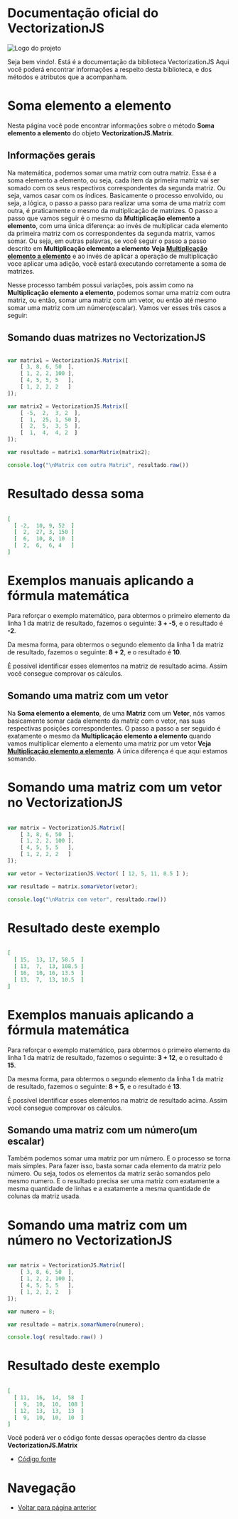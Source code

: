 # Documentação oficial do VectorizationJS
![Logo do projeto](https://github.com/WilliamJardim/VectorizationJS/blob/main/imagens/logo512x512.png)

Seja bem vindo!. Está é a documentação da biblioteca VectorizationJS
Aqui você poderá encontrar informações a respeito desta biblioteca, e dos métodos e atributos que a acompanham.

# Soma elemento a elemento
Nesta página você pode encontrar informações sobre o método **Soma elemento a elemento** do objeto **VectorizationJS.Matrix**. 

## Informações gerais
Na matemática, podemos somar uma matriz com outra matriz. Essa é a soma elemento a elemento, ou seja, cada item da primeira matriz vai ser somado com os seus respectivos correspondentes da segunda matriz. Ou seja, vamos casar com os índices. Basicamente o processo envolvido, ou seja, a lógica, o passo a passo para realizar uma soma de uma matriz com outra, é praticamente o mesmo da multiplicação de matrizes. O passo a passo que vamos seguir é o mesmo da **Multiplicação elemento a elemento**, com uma única diferença: ao invés de multiplicar cada elemento da primeira matriz com os correspondentes da segunda matrix, vamos somar. Ou seja, em outras palavras, se você seguir o passo a passo descrito em **Multiplicação elemento a elemento** **Veja [Multiplicação elemento a elemento](../Multiplicacao/page.md)** e ao invés de aplicar a operação de multiplicação voce aplicar uma adição, você estará executando corretamente a soma de matrizes.

Nesse processo também possui variações, pois assim como na **Multiplicação elemento a elemento**, podemos somar uma matriz com outra matriz, ou então, somar uma matriz com um vetor, ou então até mesmo somar uma matriz com um número(escalar). Vamos ver esses três casos a seguir:

## Somando duas matrizes no VectorizationJS
```javascript

var matrix1 = VectorizationJS.Matrix([
    [ 3, 8, 6, 50  ],
    [ 1, 2, 2, 100 ],
    [ 4, 5, 5, 5   ],
    [ 1, 2, 2, 2   ]
]);

var matrix2 = VectorizationJS.Matrix([
    [ -5,  2,  3, 2  ],
    [  1,  25, 1, 50 ],
    [  2,  5,  3, 5  ],
    [  1,  4,  4, 2  ]
]);

var resultado = matrix1.somarMatrix(matrix2);

console.log("\nMatrix com outra Matrix", resultado.raw())

``` 

# Resultado dessa soma
```json

[
  [ -2,  10, 9, 52  ]
  [  2,  27, 3, 150 ]
  [  6,  10, 8, 10  ]
  [  2,  6,  6, 4   ]
]

```

# Exemplos manuais aplicando a fórmula matemática
Para reforçar o exemplo matemático, para obtermos o primeiro elemento da linha 1 da matriz de resultado, fazemos o seguinte: **3 + -5**, e o resultado é **-2**.

Da mesma forma, para obtermos o segundo elemento da linha 1 da matriz de resultado, fazemos o seguinte: **8 + 2**, e o resultado é **10**.

É possível identificar esses elementos na matriz de resultado acima. Assim você consegue comprovar os cálculos.

## Somando uma matriz com um vetor
Na **Soma elemento a elemento**, de uma **Matriz** com um **Vetor**, nós vamos basicamente somar cada elemento da matriz com o vetor, nas suas respectivas posições correspondentes. O passo a passo a ser seguido é exatamente o mesmo da **Multiplicação elemento a elemento** quando vamos multiplicar elemento a elemento uma matriz por um vetor **Veja [Multiplicação elemento a elemento](../Multiplicacao/page.md)**. A única diferença é que aqui estamos somando.

# Somando uma matriz com um vetor no VectorizationJS
```javascript

var matrix = VectorizationJS.Matrix([
    [ 3, 8, 6, 50  ],
    [ 1, 2, 2, 100 ],
    [ 4, 5, 5, 5   ],
    [ 1, 2, 2, 2   ]
]);

var vetor = VectorizationJS.Vector( [ 12, 5, 11, 8.5 ] );

var resultado = matrix.somarVetor(vetor);

console.log("\nMatrix com vetor", resultado.raw())
```

# Resultado deste exemplo
```json

[
  [ 15,  13, 17, 58.5  ]
  [ 13,  7,  13, 108.5 ]
  [ 16,  10, 16, 13.5  ]
  [ 13,  7,  13, 10.5  ]
]

```

# Exemplos manuais aplicando a fórmula matemática
Para reforçar o exemplo matemático, para obtermos o primeiro elemento da linha 1 da matriz de resultado, fazemos o seguinte: **3 + 12**, e o resultado é **15**.

Da mesma forma, para obtermos o segundo elemento da linha 1 da matriz de resultado, fazemos o seguinte: **8 + 5**, e o resultado é **13**.

É possível identificar esses elementos na matriz de resultado acima. Assim você consegue comprovar os cálculos.

## Somando uma matriz com um número(um escalar)
Também podemos somar uma matriz por um número. E o processo se torna mais simples. Para fazer isso, basta somar cada elemento da matriz pelo número. Ou seja, todos os elementos da matriz serão somandos pelo mesmo numero. E o resultado precisa ser uma matriz com exatamente a mesma quantidade de linhas e a exatamente a mesma quantidade de colunas da matriz usada.

# Somando uma matriz com um número no VectorizationJS
```javascript

var matrix = VectorizationJS.Matrix([
    [ 3, 8, 6, 50  ],
    [ 1, 2, 2, 100 ],
    [ 4, 5, 5, 5   ],
    [ 1, 2, 2, 2   ]
]);

var numero = 8;

var resultado = matrix.somarNumero(numero);

console.log( resultado.raw() )

```

# Resultado deste exemplo
```json

[
  [ 11,  16,  14,  58  ]
  [  9,  10,  10,  108 ]
  [ 12,  13,  13,  13  ]
  [  9,  10,  10,  10  ]
]

```

Você poderá ver o código fonte dessas operações dentro da classe **VectorizationJS.Matrix**
* [Código fonte](https://github.com/WilliamJardim/VectorizationJS/blob/main/src/Matrix.js)

# Navegação
* [Voltar para página anterior](../page.md)
